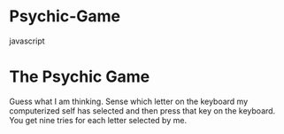 # Psychic-Game

javascript

 <h1>The Psychic Game</h1>
        <p>
          Guess what I am thinking. Sense which letter on the keyboard my
          computerized self has selected and then press that key on the
          keyboard. You get nine tries for each letter selected by me.
        </p>
